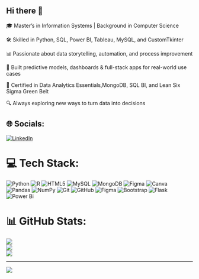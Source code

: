 ## Hi there 👋

🎓 Master’s in Information Systems | Background in Computer Science <br/>

🛠️ Skilled in Python, SQL, Power BI, Tableau, MySQL, and CustomTkinter <br/>

📊 Passionate about data storytelling, automation, and process improvement <br/>

🧠 Built predictive models, dashboards & full-stack apps for real-world use cases <br/>

🚀 Certified in Data Analytics Essentials,MongoDB, SQL BI, and Lean Six Sigma Green Belt <br/>

🔍 Always exploring new ways to turn data into decisions <br/>


## 🌐 Socials:
[![LinkedIn](https://img.shields.io/badge/LinkedIn-%230077B5.svg?logo=linkedin&logoColor=white)](https://linkedin.com/in/www.linkedin.com/in/sejalkangandul13) 

# 💻 Tech Stack:
![Python](https://img.shields.io/badge/python-3670A0?style=flat&logo=python&logoColor=ffdd54) ![R](https://img.shields.io/badge/r-%23276DC3.svg?style=flat&logo=r&logoColor=white) ![HTML5](https://img.shields.io/badge/html5-%23E34F26.svg?style=flat&logo=html5&logoColor=white) ![MySQL](https://img.shields.io/badge/mysql-4479A1.svg?style=flat&logo=mysql&logoColor=white) ![MongoDB](https://img.shields.io/badge/MongoDB-%234ea94b.svg?style=flat&logo=mongodb&logoColor=white) ![Figma](https://img.shields.io/badge/figma-%23F24E1E.svg?style=flat&logo=figma&logoColor=white) ![Canva](https://img.shields.io/badge/Canva-%2300C4CC.svg?style=flat&logo=Canva&logoColor=white) ![Pandas](https://img.shields.io/badge/pandas-%23150458.svg?style=flat&logo=pandas&logoColor=white) ![NumPy](https://img.shields.io/badge/numpy-%23013243.svg?style=flat&logo=numpy&logoColor=white) ![Git](https://img.shields.io/badge/git-%23F05033.svg?style=flat&logo=git&logoColor=white) ![GitHub](https://img.shields.io/badge/github-%23121011.svg?style=flat&logo=github&logoColor=white) ![Figma](https://img.shields.io/badge/figma-%23F24E1E.svg?style=flat&logo=figma&logoColor=white) ![Bootstrap](https://img.shields.io/badge/bootstrap-%238511FA.svg?style=flat&logo=bootstrap&logoColor=white) ![Flask](https://img.shields.io/badge/flask-%23000.svg?style=flat&logo=flask&logoColor=white) ![Power Bi](https://img.shields.io/badge/power_bi-F2C811?style=flat&logo=powerbi&logoColor=black)
# 📊 GitHub Stats:
![](https://github-readme-stats.vercel.app/api?username=Sejalkangandul&theme=algolia&hide_border=false&include_all_commits=false&count_private=false)<br/>
![](https://nirzak-streak-stats.vercel.app/?user=Sejalkangandul&theme=algolia&hide_border=false)<br/>
![](https://github-readme-stats.vercel.app/api/top-langs/?username=Sejalkangandul&theme=algolia&hide_border=false&include_all_commits=false&count_private=false&layout=compact)

---
[![](https://visitcount.itsvg.in/api?id=Sejalkangandul&icon=7&color=11)](https://visitcount.itsvg.in)

<!-- Proudly created with GPRM ( https://gprm.itsvg.in ) -->

